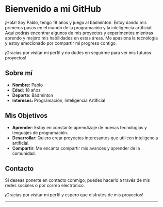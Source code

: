 # Bienvenido a mi GitHub

¡Hola! Soy Pablo, tengo 18 años y juego al bádminton. Estoy dando mis primeros pasos en el mundo de la programación y la inteligencia artificial. Aquí podrás encontrar algunos de mis proyectos y experimentos mientras aprendo y mejoro mis habilidades en estas áreas. Me apasiona la tecnología y estoy emocionado por compartir mi progreso contigo.

¡Gracias por visitar mi perfil y no dudes en seguirme para ver mis futuros proyectos!

## Sobre mí

- **Nombre:** Pablo
- **Edad:** 18 años
- **Deporte:** Bádminton
- **Intereses:** Programación, Inteligencia Artificial

## Mis Objetivos

- **Aprender**: Estoy en constante aprendizaje de nuevas tecnologías y lenguajes de programación.
- **Desarrollar**: Quiero crear proyectos interesantes que utilicen inteligencia artificial.
- **Compartir**: Me encanta compartir mis avances y aprender de la comunidad.

## Contacto

Si deseas ponerte en contacto conmigo, puedes hacerlo a través de mis redes sociales o por correo electrónico.

¡Gracias por visitar mi perfil y espero que disfrutes de mis proyectos!

---
